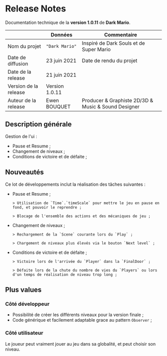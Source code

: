 # Release Notes

Documentation technique de la **version 1.0.11** de **Dark Mario**.

|                      |Données         |Commentaire                                         |
|----------------------|----------------|----------------------------------------------------|
|Nom du projet         |`"Dark Mario"`  |Inspiré de Dark Souls et de Super Mario             |
|Date de diffusion     |23 juin 2021    |Date de rendu du projet                             |
|Date de la release    |21 juin 2021    |                                                    |
|Version de la release |Version 1.0.11  |                                                    |
|Auteur de la release  |Ewen BOUQUET    |Producer & Graphiste 2D/3D & Music & Sound Designer |  

## Description générale

Gestion de l'ui : 
- Pause et Resume ; 
- Changement de niveaux ;
- Conditions de victoire et de défaite ;

## Nouveautés

Ce lot de développements inclut la réalisation des tâches suivantes :
- Pause et Resume ;

	  > Utilisation de `Time`.`timeScale` pour mettre le jeu en pause en fond, et pouvoir le reprendre ;

      > Blocage de l'ensemble des actions et des mécaniques de jeu ;

- Changement de niveaux ;

      > Rechargement de la `Scene` courante lors du `Play` ;

      > Chargement de niveaux plus élevés via le bouton `Next level` ;

- Conditions de victoire et de défaite ;

      > Victoire lors de l'arrivée du `Player` dans la `FinalDoor` ;

      > Défaite lors de la chute du nombre de vies du `Players` ou lors d'un temps de réalisation de niveau trop long ;

## Plus values

### Côté développeur

- Possibilité de créer les différents niveaux pour la version finale ;
- Code générique et facilement adaptable grace au pattern  `Observer` ;

### Côté utilisateur

Le joueur peut vraiment jouer au jeu dans sa globalité, et peut choisir son niveau.

